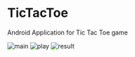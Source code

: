# TicTacToe
 Android Application for Tic Tac Toe game 

 ![main](https://github.com/chiragferwani/TicTacToe/assets/99381741/de3475d3-96d2-430f-9122-ae6b6d3fc114)   ![play](https://github.com/chiragferwani/TicTacToe/assets/99381741/454f957b-06ed-4d8b-b1e8-bfa68103da7e)  ![result](https://github.com/chiragferwani/TicTacToe/assets/99381741/08b04810-e1c9-4247-bd9e-148a7906aa20)



